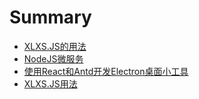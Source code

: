 # Summary

* [XLXS.JS的用法](README.md)
* [NodeJS微服务](nodejswei-fu-wu.md)
* [使用React和Antd开发Electron桌面小工具](shi-yong-react-heantd-kai-fa-electron-zhuo-mian-xiao-gong-ju.md)
* [XLXS.JS用法](xlxsjsyong-fa.md)

